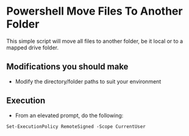 # Powershell Move Files To Another Folder
This simple script will move all files to another folder, be it local or to a mapped drive folder.

## Modifications you should make 
- Modify the directory/folder paths to suit your environment

## Execution
- From an elevated prompt, do the following:

```
Set-ExecutionPolicy RemoteSigned -Scope CurrentUser
```
